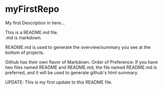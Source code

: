 # myFirstRepo
My first Description in here...


This is a README.md file.                 
.md is markdown. 

README.md is used to generate the overview/summary you see at the bottom of projects. 

Github has their own flavor of Markdown. 
Order of Preference: 
    If you have two files named README and README.md, 
    the file named README.md is preferred,
    and it will be used to generate github's html summary.


UPDATE: This is my first update to this README file.
